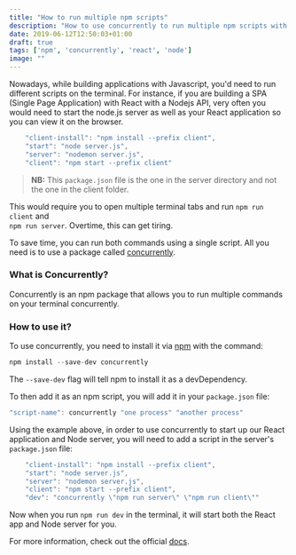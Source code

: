 ```yaml
---
title: "How to run multiple npm scripts"
description: "How to use concurrently to run multiple npm scripts with a single script"
date: 2019-06-12T12:50:03+01:00
draft: true
tags: ['npm', 'concurrently', 'react', 'node']
image: ""
---
```


Nowadays, while building applications with Javascript, you'd need to run different scripts on the terminal. For instance, if you are building a SPA (Single Page Application) with React with a Nodejs API, very often you would need to start the node.js server as well as your React application so you can view it on the browser.


```js
    "client-install": "npm install --prefix client",
    "start": "node server.js",
    "server": "nodemon server.js",
    "client": "npm start --prefix client"
```
> **NB:** This `package.json` file is the one in the server directory and not the one in the client folder.


This would require you to open multiple terminal tabs and run `npm run client` and <br> `npm run server`. Overtime, this can get tiring.

To save time, you can run both commands using a single script. All you need is to use a package called [concurrently](https://github.com/kimmobrunfeldt/concurrently).

### What is Concurrently?

Concurrently is an npm package that allows you to run multiple commands on your terminal concurrently.

### How to use it?

To use concurrently, you need to install it via [npm](https://www.npmjs.com/package/concurrently) with the command:

```js
npm install --save-dev concurrently
```

The `--save-dev` flag will tell npm to install it as a devDependency. 

To then add it as an npm script, you will add it in your `package.json` file:

```js
"script-name": concurrently "one process" "another process"
```

Using the example above, in order to use concurrently to start up our React application and Node server, you will need to add a script in the server's `package.json` file:


```js
    "client-install": "npm install --prefix client",
    "start": "node server.js",
    "server": "nodemon server.js",
    "client": "npm start --prefix client",
    "dev": "concurrently \"npm run server\" \"npm run client\""
 ```

 Now when you run `npm run dev` in the terminal, it will start both the React app and Node server for you.

 For more information, check out the official [docs](https://github.com/kimmobrunfeldt/concurrently/#readme).
